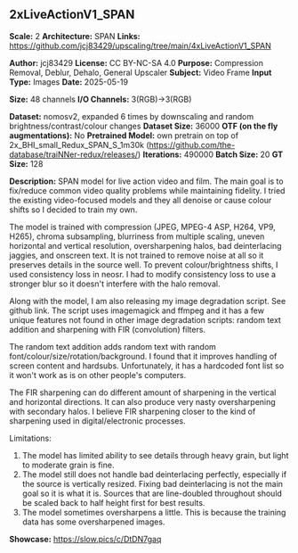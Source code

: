 ## 2xLiveActionV1_SPAN

**Scale:** 2
**Architecture:** SPAN
**Links:** https://github.com/jcj83429/upscaling/tree/main/4xLiveActionV1_SPAN

**Author:** jcj83429
**License:** CC BY-NC-SA 4.0
**Purpose:** Compression Removal, Deblur, Dehalo, General Upscaler
**Subject:** Video Frame
**Input Type:** Images
**Date:** 2025-05-19

**Size:** 48 channels
**I/O Channels:** 3(RGB)->3(RGB)

**Dataset:** nomosv2, expanded 6 times by downscaling and random brightness/contrast/colour changes
**Dataset Size:** 36000
**OTF (on the fly augmentations):** No
**Pretrained Model:** own pretrain on top of 2x_BHI_small_Redux_SPAN_S_1m30k (https://github.com/the-database/traiNNer-redux/releases/)
**Iterations:** 490000
**Batch Size:** 20
**GT Size:** 128

**Description:**
SPAN model for live action video and film. The main goal is to fix/reduce common video quality problems while maintaining fidelity. I tried the existing video-focused models and they all denoise or cause colour shifts so I decided to train my own.

The model is trained with compression (JPEG, MPEG-4 ASP, H264, VP9, H265), chroma subsampling, blurriness from multiple scaling, uneven horizontal and vertical resolution, oversharpening halos, bad deinterlacing jaggies, and onscreen text. It is not trained to remove noise at all so it preserves details in the source well. To prevent colour/brightness shifts, I used consistency loss in neosr. I had to modify consistency loss to use a stronger blur so it doesn't interfere with the halo removal.

Along with the model, I am also releasing my image degradation script. See github link. The script uses imagemagick and ffmpeg and it has a few unique features not found in other image degradation scripts: random text addition and sharpening with FIR (convolution) filters.

The random text addition adds random text with random font/colour/size/rotation/background. I found that it improves handling of screen content and hardsubs. Unfortunately, it has a hardcoded font list so it won't work as is on other people's computers.

The FIR sharpening can do different amount of sharpening in the vertical and horizontal directions. It can also produce very nasty oversharpening with secondary halos. I believe FIR sharpening closer to the kind of sharpening used in digital/electronic processes.

Limitations:
1. The model has limited ability to see details through heavy grain, but light to moderate grain is fine.
2. The model still does not handle bad deinterlacing perfectly, especially if the source is vertically resized. Fixing bad deinterlacing is not the main goal so it is what it is. Sources that are line-doubled throughout should be scaled back to half height first for best results.
3. The model sometimes oversharpens a little. This is because the training data has some oversharpened images.

**Showcase:** https://slow.pics/c/DtDN7gaq
